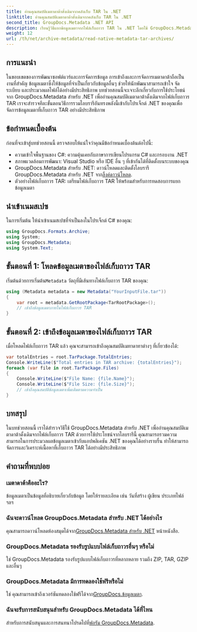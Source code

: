 ```yaml
---
title: อ่านคุณสมบัติเมตาดาต้าดั้งเดิมจากคลังเก็บ TAR ใน .NET
linktitle: อ่านคุณสมบัติเมตาดาต้าดั้งเดิมจากคลังเก็บ TAR ใน .NET
second_title: GroupDocs.Metadata .NET API
description: เรียนรู้วิธีแยกข้อมูลเมตาจากไฟล์เก็บถาวร TAR ใน .NET โดยใช้ GroupDocs.Metadata บทช่วยสอนนี้จะแนะนำคุณตลอดกระบวนการทีละขั้นตอน
weight: 12
url: /th/net/archive-metadata/read-native-metadata-tar-archives/
---
```

## การแนะนำ
ในขอบเขตของการพัฒนาซอฟต์แวร์และการจัดการข้อมูล การเข้าถึงและการจัดการเมตาดาต้าถือเป็นงานที่สำคัญ ข้อมูลเมตาซึ่งให้ข้อมูลที่จำเป็นเกี่ยวกับข้อมูลอื่นๆ ช่วยให้นักพัฒนาสามารถเข้าใจ จัดระเบียบ และประมวลผลไฟล์ได้อย่างมีประสิทธิภาพ บทช่วยสอนนี้จะเจาะลึกเกี่ยวกับการใช้ประโยชน์จาก GroupDocs.Metadata สำหรับ .NET เพื่ออ่านคุณสมบัติเมตาดาต้าดั้งเดิมจากไฟล์เก็บถาวร TAR เราจะสำรวจทีละขั้นตอนวิธีการรวมไลบรารีอันทรงพลังนี้เข้ากับโปรเจ็กต์ .NET ของคุณเพื่อจัดการข้อมูลเมตาที่เก็บถาวร TAR อย่างมีประสิทธิภาพ
## ข้อกำหนดเบื้องต้น
ก่อนที่จะเข้าสู่บทช่วยสอนนี้ ตรวจสอบให้แน่ใจว่าคุณมีข้อกำหนดเบื้องต้นต่อไปนี้:
- ความเข้าใจพื้นฐานของ C#: ความคุ้นเคยกับภาษาการเขียนโปรแกรม C# และกรอบงาน .NET
- สภาพแวดล้อมการพัฒนา: Visual Studio หรือ IDE อื่น ๆ ที่เข้ากันได้ที่ติดตั้งบนระบบของคุณ
-  GroupDocs.Metadata สำหรับ .NET: ดาวน์โหลดและติดตั้งไลบรารี GroupDocs.Metadata สำหรับ .NET จาก[ลิ้งค์ดาวน์โหลด](https://releases.groupdocs.com/metadata/net/).
- ตัวอย่างไฟล์เก็บถาวร TAR: เตรียมไฟล์เก็บถาวร TAR ให้พร้อมสำหรับการทดสอบการแยกข้อมูลเมตา

## นำเข้าเนมสเปซ
ในการเริ่มต้น ให้นำเข้าเนมสเปซที่จำเป็นลงในโปรเจ็กต์ C# ของคุณ:
```csharp
using GroupDocs.Formats.Archive;
using System;
using GroupDocs.Metadata;
using System.Text;
```
## ขั้นตอนที่ 1: โหลดข้อมูลเมตาของไฟล์เก็บถาวร TAR
 เริ่มต้นด้วยการเริ่มต้น`Metadata` วัตถุที่มีเส้นทางไฟล์เก็บถาวร TAR ของคุณ:
```csharp
using (Metadata metadata = new Metadata("YourInputFile.tar"))
{
    var root = metadata.GetRootPackage<TarRootPackage>();
    // เข้าถึงข้อมูลเมตาภายในไฟล์เก็บถาวร TAR
}
```
## ขั้นตอนที่ 2: เข้าถึงข้อมูลเมตาของไฟล์เก็บถาวร TAR
เมื่อโหลดไฟล์เก็บถาวร TAR แล้ว คุณจะสามารถเข้าถึงคุณสมบัติเมทาดาทาต่างๆ ที่เกี่ยวข้องได้:
```csharp
var totalEntries = root.TarPackage.TotalEntries;
Console.WriteLine($"Total entries in TAR archive: {totalEntries}");
foreach (var file in root.TarPackage.Files)
{
    Console.WriteLine($"File Name: {file.Name}");
    Console.WriteLine($"File Size: {file.Size}");
    // เข้าถึงคุณสมบัติข้อมูลเมตาเพิ่มเติมตามความจำเป็น
}
```

## บทสรุป
ในบทช่วยสอนนี้ เราได้สำรวจวิธีใช้ GroupDocs.Metadata สำหรับ .NET เพื่ออ่านคุณสมบัติเมตาดาต้าดั้งเดิมจากไฟล์เก็บถาวร TAR ด้วยการใช้ประโยชน์จากไลบรารีนี้ คุณสามารถรวมความสามารถในการประมวลผลข้อมูลเมตาเข้ากับแอปพลิเคชัน .NET ของคุณได้อย่างราบรื่น ทำให้สามารถจัดการและวิเคราะห์เนื้อหาที่เก็บถาวร TAR ได้อย่างมีประสิทธิภาพ

## คำถามที่พบบ่อย
### เมตาดาต้าคืออะไร?
ข้อมูลเมตาเป็นข้อมูลที่อธิบายเกี่ยวกับข้อมูล โดยให้รายละเอียด เช่น วันที่สร้าง ผู้เขียน ประเภทไฟล์ ฯลฯ
### ฉันจะดาวน์โหลด GroupDocs.Metadata สำหรับ .NET ได้อย่างไร
 คุณสามารถดาวน์โหลดห้องสมุดได้จาก[GroupDocs.Metadata สำหรับ .NET](https://releases.groupdocs.com/metadata/net/) หน้าหนังสือ.
### GroupDocs.Metadata รองรับรูปแบบไฟล์เก็บถาวรอื่นๆ หรือไม่
ใช่ GroupDocs.Metadata รองรับรูปแบบไฟล์เก็บถาวรที่หลากหลาย รวมถึง ZIP, TAR, GZIP และอื่นๆ
### GroupDocs.Metadata มีการทดลองใช้ฟรีหรือไม่
 ใช่ คุณสามารถเข้าถึงเวอร์ชันทดลองใช้ฟรีได้จาก[GroupDocs.ข้อมูลเมตา](https://releases.groupdocs.com/).
### ฉันจะรับการสนับสนุนสำหรับ GroupDocs.Metadata ได้ที่ไหน
 สำหรับการสนับสนุนและการสนทนาโปรดไปที่[ฟอรัม GroupDocs.Metadata](https://forum.groupdocs.com/c/metadata/14).